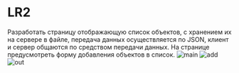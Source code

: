 # LR2
 
Разработать страницу отображающую список объектов, с хранением их на сервере в файле, передача данных осуществляется по JSON, клиент и сервер общаются по средством передачи данных. На странице предусмотреть форму добавления объектов в список.
![main](https://github.com/redrest/LR2/assets/91616918/f558743e-6472-4f3b-8537-3ffa6fa60fc7)
![add](https://github.com/redrest/LR2/assets/91616918/4e507430-80d7-4d4b-8af6-041958086e0e)
![out](https://github.com/redrest/LR2/assets/91616918/2d77b730-adb2-4b67-b5f7-ef57d7900992)

